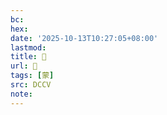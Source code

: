 ```yaml
---
bc:
hex:
date: '2025-10-13T10:27:05+08:00'
lastmod:
title: 􁡊
url: 􁡊
tags: [蒙]
src: DCCV
note:
---
```

